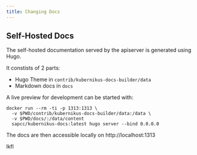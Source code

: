 ```yaml
---
title: Changing Docs
---
```


## Self-Hosted Docs

The self-hosted documentation served by the apiserver is generated using Hugo.

It constists of 2 parts:

  * Hugo Theme in `contrib/kubernikus-docs-builder/data`
  * Markdown docs in `docs`

A live preview for development can be started with:

```
docker run --rm -ti -p 1313:1313 \
  -v $PWD/contrib/kubernikus-docs-builder/data:/data \
  -v $PWD/docs/:/data/content 
  sapcc/kubernikus-docs:latest hugo server --bind 0.0.0.0
```

The docs are then accessible locally on http://localhost:1313

lkfl
